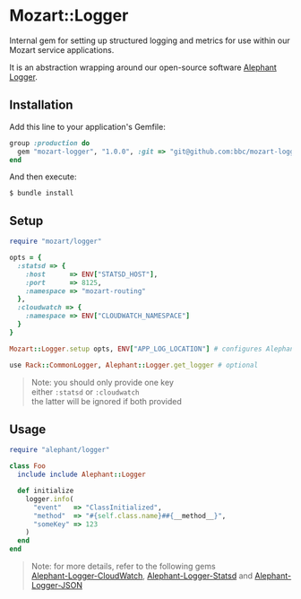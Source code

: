 # Mozart::Logger

Internal gem for setting up structured logging and metrics for use within our Mozart service applications.

It is an abstraction wrapping around our open-source software [Alephant Logger](https://github.com/BBC-News/alephant-logger).

## Installation

Add this line to your application's Gemfile:

```ruby
group :production do
  gem "mozart-logger", "1.0.0", :git => "git@github.com:bbc/mozart-logger.git"
end
```

And then execute:

    $ bundle install

## Setup

```rb
require "mozart/logger"

opts = {
  :statsd => {
    :host      => ENV["STATSD_HOST"],
    :port      => 8125,
    :namespace => "mozart-routing"
  },
  :cloudwatch => {
    :namespace => ENV["CLOUDWATCH_NAMESPACE"]
  }
}

Mozart::Logger.setup opts, ENV["APP_LOG_LOCATION"] # configures Alephant Logger

use Rack::CommonLogger, Alephant::Logger.get_logger # optional
```

> Note: you should only provide one key  
> either `:statsd` or `:cloudwatch`  
> the latter will be ignored if both provided

## Usage

```rb
require "alephant/logger"

class Foo
  include include Alephant::Logger

  def initialize
    logger.info(
      "event"   => "ClassInitialized",
      "method"  => "#{self.class.name}##{__method__}",
      "someKey" => 123
    )
  end
end
```

> Note: for more details, refer to the following gems  
> [Alephant-Logger-CloudWatch](https://github.com/BBC-News/alephant-logger-cloudwatch), [Alephant-Logger-Statsd](https://github.com/BBC-News/alephant-logger-statsd/) and [Alephant-Logger-JSON](https://github.com/BBC-News/alephant-logger-json)
